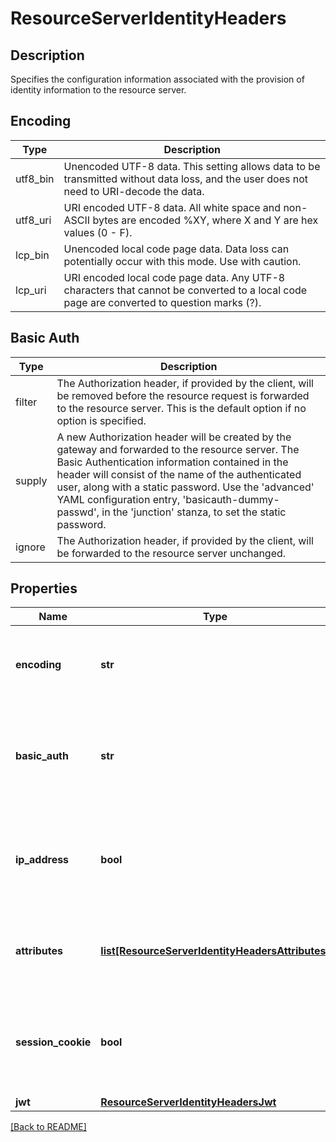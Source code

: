# ResourceServerIdentityHeaders

## Description

Specifies the configuration information associated with the provision of identity
information to the resource server.

## Encoding
Type | Description
---- | -----------
utf8_bin | Unencoded UTF-8 data. This setting allows data to be transmitted without data loss, and the user does not need to URI-decode the data.
utf8_uri | URI encoded UTF-8 data. All white space and non\-ASCII bytes are encoded %XY, where X and Y are hex values (0 - F).
lcp_bin | Unencoded local code page data. Data loss can potentially occur with this mode. Use with caution.
lcp_uri | URI encoded local code page data. Any UTF-8 characters that cannot be converted to a local code page are converted to question marks (?).

## Basic Auth
Type | Description
---- | -----------
filter | The Authorization header, if provided by the client, will be removed before the resource request is forwarded to the resource server.  This is the default option if no option is specified.
supply | A new Authorization header will be created by the gateway and forwarded to the resource server.  The Basic Authentication information contained in the header will consist of the name of the authenticated user, along with a static password.  Use the 'advanced' YAML configuration entry, 'basicauth-dummy-passwd', in the 'junction' stanza, to set the static password.
ignore | The Authorization header, if provided by the client, will be forwarded to the resource server unchanged.



## Properties

Name | Type | Description | Notes
------------ | ------------- | ------------- | -------------
**encoding** | **str** | The encoding type to use for any identity headers passed to the resource server. See the Encoding table for a description of the available options.  | [optional] [default to 'utf8_uri']
**basic\_auth** | **str** | Controls the basic authentication information, contained within the Authorization header, that is passed to the resource server. See the Basic Auth table for a description of the available  options.  | [optional] [default to 'filter']
**ip\_address** | **bool** | A boolean flag indicating whether or not to provide the client IP  address as a HTTP header in requests forwarded to the resource  server.  The IP address will be added in the &#39;iv-remote-address&#39; HTTP header.  | [optional] [default to False]
**attributes** | [**list[ResourceServerIdentityHeadersAttributes]**](ResourceServerIdentityHeadersAttributes.md) | Specifies a list of attributes from the authenticated credential which will be inserted into the HTTP requests sent to the resource server.  | [optional] 
**session\_cookie** | **bool** | A boolean flag indicating whether or not to forward the reverse proxy cookie to the resource server. The name of this cookie is configured in the server:session:cookie\_name entry.  | [optional] [default to False]
**jwt** | [**ResourceServerIdentityHeadersJwt**](ResourceServerIdentityHeadersJwt.md) |  | [optional] 

[[Back to README]](../README.md)



